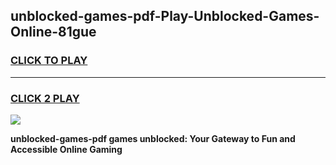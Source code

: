 
## unblocked-games-pdf-Play-Unblocked-Games-Online-81gue
<h3>
<a href="https://premium76.site?title=unblocked-games-pdf&ref=25A">CLICK TO PLAY</a></h3>
<hr>

<h3>
<a href="https://premium76.site?title=unblocked-games-pdf&ref=25A">CLICK 2 PLAY</a>
  
</h3>

<a href="https://premium76.site?title=unblocked-games-pdf&ref=25A"><img src="https://clearcache.store/games.png"></a>


**unblocked-games-pdf games unblocked: Your Gateway to Fun and Accessible Online Gaming**
